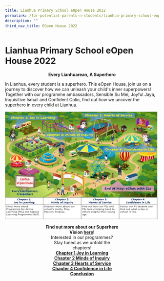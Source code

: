```yaml
---
title: Lianhua Primary School eOpen House 2022
permalink: /for-potential-parents-n-students/lianhua-primary-school-eopen-house-2022/
description: ""
third_nav_title: EOpen House 2022
---
```

# Lianhua Primary School eOpen House 2022


<center><b>Every Lianhuarean, A Superhero</b></center>
	
In Lianhua, every student is a superhero. This eOpen House, join us on a journey to discover how we can unleash your child's inner superpowers! Together with our programme ambassadors, Sensible Su Mei, Joyful Jaya, Inquisitive Ismail and Confident Colin, find out how we uncover the superhero in every child at Lianhua.

![](/images/Potential%20Parents%20&%20Students/EOpen%20house%202022/eOpen%20House%202022%20Overview%20update.jpg)

<center><b>Find out more about our Superhero<br>Vision <a href="/highlights/superheroes-vision">here</a>!</b><br>Interested in our programmes?<br>Stay tuned as we unfold the<br>chapters!<br><a href="/for-potential-parents-n-students/lianhua-primary-school-eopen-house-2022/chapter-1"><b>Chapter 1 Joy in Learning</b></a><br><a href="/for-potential-parents-n-students/lianhua-primary-school-eopen-house-2022/chapter-2"><b>Chapter 2 Minds of Inquiry</b></a><br><a href="/for-potential-parents-n-students/lianhua-primary-school-eopen-house-2022/chapter-3"><b>Chapter 3 Hearts of Service</b></a><br><a href="/for-potential-parents-n-students/lianhua-primary-school-eopen-house-2022/chapter-4"><b>Chapter 4 Confidence in Life</b></a><br><a href="/for-potential-parents-n-students/lianhua-primary-school-eopen-house-2022/conclusion"><b>Conclusion</b></a></center>